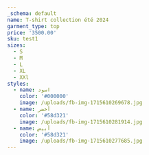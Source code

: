 ```yaml
---
_schema: default
name: T-shirt collection été 2024
garment_type: top
price: '3500.00'
sku: test1
sizes:
  - S
  - M
  - L
  - XL
  - XXl
styles:
  - name: اسود
    color: '#000000'
    image: /uploads/fb-img-1715610269678.jpg
  - name: أخضر
    color: '#58d321'
    image: /uploads/fb-img-1715610281914.jpg
  - name: أبيض
    color: '#58d321'
    image: /uploads/fb-img-1715610277685.jpg
---
```


